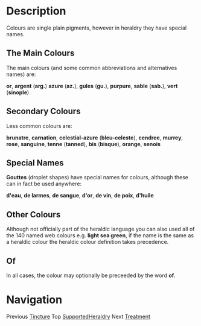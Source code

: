 # Description #

Colours are single plain pigments, however in heraldry they have special names.

## The Main Colours ##

The main colours (and some common abbreviations and alternatives names) are:

**or**, **argent** (**arg.**) **azure** (**az.**), **gules** (**gu.**), **purpure**, **sable** (**sab.**), **vert** (**sinople**)

## Secondary Colours ##

Less common colours are:

**brunatre**, **carnation**, **celestial-azure** (**bleu-celeste**), **cendree**, **murrey**, **rose**, **sanguine**,
**tenne** (**tanned**), **bis** (**bisque**), **orange**, **senois**

## Special Names ##

**Gouttes** (droplet shapes) have special names for colours, although these can in fact be used anywhere:

**d'eau**, **de larmes**, **de sangue**, **d'or**, **de vin**, **de poix**, **d'huile**

## Other Colours ##

Although not officially part of the heraldic language you can also used all of the 140 named web colours
e.g. **light sea green**, if the name is the same as a heraldic colour
the heraldic colour definition takes precedence.

## Of ##

In all cases, the colour may optionally be preceeded by the word **of**.

# Navigation #

Previous [Tincture](Tincture.md) Top [SupportedHeraldry](SupportedHeraldry.md) Next [Treatment](Treatment.md)
